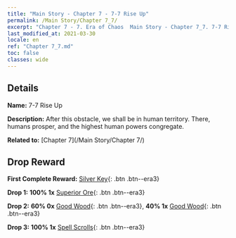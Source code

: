 ```yaml
---
title: "Main Story - Chapter 7 - 7-7 Rise Up"
permalink: /Main Story/Chapter 7_7/
excerpt: "Chapter 7 - 7. Era of Chaos  Main Story - Chapter 7_7. 7-7 Rise Up"
last_modified_at: 2021-03-30
locale: en
ref: "Chapter 7_7.md"
toc: false
classes: wide
---
```


## Details

 **Name:** 7-7 Rise Up

 **Description:**  After this obstacle, we shall be in human territory. There, humans prosper, and the highest human powers congregate.

 **Related to:** [Chapter 7](/Main Story/Chapter 7/)

## Drop Reward

 **First Complete Reward:** [Silver Key](/Items/con_693/){: .btn .btn--era3}

 **Drop 1:** **100% 1x** [Superior Ore](/Items/mat_19/){: .btn .btn--era3}

 **Drop 2:** **60% 0x** [Good Wood](/Items/mat_13/){: .btn .btn--era3}, **40% 1x** [Good Wood](/Items/mat_13/){: .btn .btn--era3}

 **Drop 3:** **100% 1x** [Spell Scrolls](/Items/con_694/){: .btn .btn--era3}

